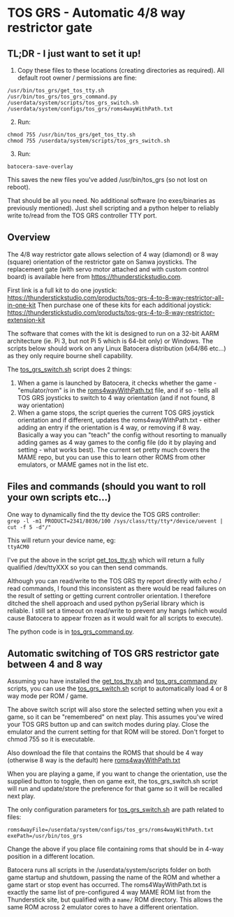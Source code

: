 # TOS GRS - Automatic 4/8 way restrictor gate

## TL;DR - I just want to set it up!

1.  Copy these files to these locations (creating directories as required). All default root owner / permissions are fine:
```
/usr/bin/tos_grs/get_tos_tty.sh
/usr/bin/tos_grs/tos_grs_command.py
/userdata/system/scripts/tos_grs_switch.sh
/userdata/system/configs/tos_grs/roms4wayWithPath.txt
```  
2. Run:  
```
chmod 755 /usr/bin/tos_grs/get_tos_tty.sh
chmod 755 /userdata/system/scripts/tos_grs_switch.sh
```  

3. Run:
```
batocera-save-overlay
```  
This saves the new files you've added /usr/bin/tos_grs (so not lost on reboot).  

That should be all you need. No additional software (no exes/binaries as previously mentioned). Just shell scripting and a python helper to reliably write to/read from the TOS GRS controller TTY port.  

## Overview

The 4/8 way restrictor gate allows selection of 4 way (diamond) or 8 way (square) orientation of the restrictor gate on Sanwa joysticks.  The replacement gate (with servo motor attached and with custom control board) is available here from https://thunderstickstudio.com.

First link is a full kit to do one joystick: https://thunderstickstudio.com/products/tos-grs-4-to-8-way-restrictor-all-in-one-kit
Then purchase one of these kits for each additional joystick: https://thunderstickstudio.com/products/tos-grs-4-to-8-way-restrictor-extension-kit

The software that comes with the kit is designed to run on a 32-bit AARM architecture (ie. Pi 3, but not Pi 5 which is 64-bit only) or Windows.  The scripts below should work on any Linux Batocera distribution (x64/86 etc...) as they only require bourne shell capability.

The [tos_grs_switch.sh](https://github.com/DaveBullet1050/BatoceraHelpers/blob/main/userdata/system/scripts/tos_grs_switch.sh) script does 2 things:
1. When a game is launched by Batocera, it checks whether the game - "emulator/rom" is in the [roms4wayWithPath.txt](https://github.com/DaveBullet1050/BatoceraHelpers/blob/main/userdata/system/configs/tos_grs/roms4wayWithPath.txt) file, and if so - tells all  TOS GRS joysticks to switch to 4 way orientation (and if not found, 8 way orientation)  
2. When a game stops, the script queries the current TOS GRS joystick orientation and if different, updates the roms4wayWithPath.txt - either adding an entry if the orientation is 4 way, or removing if 8 way. Basically a way you can "teach" the config without resorting to manually adding games as 4 way games to the config file (do it by playing and setting - what works best).  The current set pretty much covers the MAME repo, but you can use this to learn other ROMS from other emulators, or MAME games not in the list etc.  

## Files and commands (should you want to roll your own scripts etc...)

One way to dynamically find the tty device the TOS GRS controller:  
`grep -l -m1 PRODUCT=2341/8036/100 /sys/class/tty/tty*/device/uevent | cut -f 5 -d"/"`  

This will return your device name, eg:  
`ttyACM0`  

I've put the above in the script [get_tos_tty.sh](https://github.com/DaveBullet1050/BatoceraHelpers/blob/main/usr/bin/tos_grs/get_tos_tty.sh) which will return a fully qualified /dev/ttyXXX so you can then send commands.  

Although you can read/write to the TOS GRS tty report directly with echo / read commands, I found this inconsistent as there would be read failures on the result of setting or getting current controller orientation.  I therefore ditched the shell approach and used python pySerial library which is reliable. I still set a timeout on read/write to prevent any hangs (which would cause Batocera to appear frozen as it would wait for all scripts to execute).

The python code is in [tos_grs_command.py](https://github.com/DaveBullet1050/BatoceraHelpers/blob/main/usr/bin/tos_grs/tos_grs_command.py).

## Automatic switching of TOS GRS restrictor gate between 4 and 8 way

Assuming you have installed the [get_tos_tty.sh](https://github.com/DaveBullet1050/BatoceraHelpers/blob/main/usr/bin/tos_grs/get_tos_tty.sh) and [tos_grs_command.py](https://github.com/DaveBullet1050/BatoceraHelpers/blob/main/usr/bin/tos_grs/tos_grs_command.py) scripts, you can use the [tos_grs_switch.sh](https://github.com/DaveBullet1050/BatoceraHelpers/blob/main/userdata/system/scripts/tos_grs_switch.sh) script to automatically load 4 or 8 way mode per ROM / game.  

The above switch script will also store the selected setting when you exit a game, so it can be "remembered" on next play.  This assumes you've wired your TOS GRS button up and can switch modes during play.  Close the emulator and the current setting for that ROM will be stored.  Don't forget to chmod 755 so it is executable.

Also download the file that contains the ROMS that should be 4 way (otherwise 8 way is the default) here [roms4wayWithPath.txt](https://github.com/DaveBullet1050/BatoceraHelpers/blob/main/userdata/system/configs/tos_grs/roms4wayWithPath.txt)  

When you are playing a game, if you want to change the orientation, use the supplied button to toggle, then on game exit, the tos_grs_switch.sh script will run and update/store the preference for that game so it will be recalled next play.

The only configuration parameters for [tos_grs_switch.sh](https://github.com/DaveBullet1050/BatoceraHelpers/blob/main/userdata/system/scripts/tos_grs_switch.sh) are path related to files:  
```
roms4wayFile=/userdata/system/configs/tos_grs/roms4wayWithPath.txt
exePath=/usr/bin/tos_grs
```  
Change the above if you place file containing roms that should be in 4-way position in a different location.

Batocera runs all scripts in the /userdata/system/scripts folder on both game startup and shutdown, passing the name of the ROM and whether a game start or stop event has occurred.  The roms4WayWithPath.txt is exactly the same list of pre-configured 4 way MAME ROM list from the Thunderstick site, but qualified with a `mame/` ROM directory. This allows the same ROM across 2 emulator cores to have a different orientation. 
